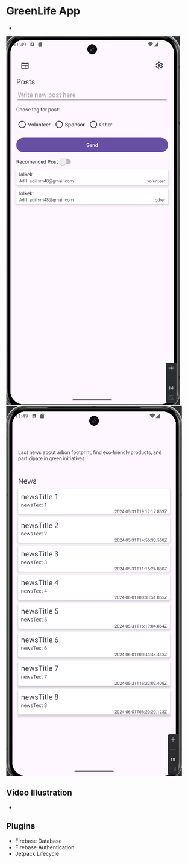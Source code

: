 # GreenLife App
-

![Illustration](https://github.com/adilism48/GreenLifeApp/blob/main/img/posts.png) ![Illustration](https://github.com/adilism48/GreenLifeApp/blob/main/img/news.png)

## Video Illustration
-

## Plugins
- Firebase Database
- Firebase Authentication
- Jetpack Lifecycle
